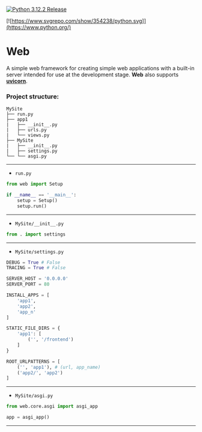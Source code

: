 <p>
  <a href="https://www.python.org/">
    <img alt="Python 3.12.2 Release" src="https://www.python.org/static/favicon.ico">
  </a>
</p>

[![https://www.svgrepo.com/show/354238/python.svg]](https://www.python.org/)


# **Web**  
A simple web framework for creating simple web applications with a built-in server intended for use at the development stage. __Web__ also supports [__uvicorn__](https://www.uvicorn.org/).  
### **Project structure:**  
```
MySite
├── run.py
├── app1
|   ├── __init__.py
|   ├── urls.py
|   └── views.py 
├── MySite
|   ├── __init__.py
|   ├── settings.py
└── └── asgi.py
```
---

- `run.py`
```python
from web import Setup

if __name__ == '__main__':
    setup = Setup()
    setup.run()
```
---

- `MySite/__init__.py`
```python
from . import settings
```
---

- `MySite/settings.py`
```python  
DEBUG = True # False
TRACING = True # False

SERVER_HOST = '0.0.0.0'
SERVER_PORT = 80

INSTALL_APPS = [
    'app1',
    'app2',
    'app_n'
]

STATIC_FILE_DIRS = {
    'app1': [
        ('', '/frontend')
    ]
}

ROOT_URLPATTERNS = [
    ('', 'app1'), # (url, app_name)
    ('app2/', 'app2') 
]
```
---

- `MySite/asgi.py`
```python  
from web.core.asgi import asgi_app

app = asgi_app()
```
---

